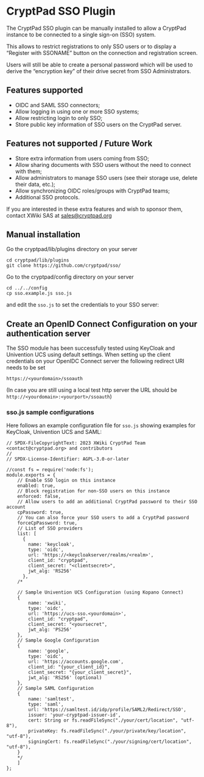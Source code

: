 # CryptPad SSO Plugin

The CryptPad SSO plugin can be manually installed to allow a CryptPad instance to be connected to a single sign-on (SSO) system.

This allows to restrict registrations to only SSO users or to display a “Register with SSONAME” button on the connection and registration screen.

Users will still be able to create a personal password which will be used to derive the “encryption key” of their drive secret from SSO Administrators.

## Features supported

- OIDC and SAML SSO connectors;
- Allow logging in using one or more SSO systems;
- Allow restricting login to only SSO;
- Store public key information of SSO users on the CryptPad server.

## Features not supported / Future Work

- Store extra information from users coming from SSO;
- Allow sharing documents with SSO users without the need to connect with them;
- Allow administrators to manage SSO users (see their storage use, delete their data, etc.);
- Allow synchronizing OIDC roles/groups with CryptPad teams;
- Additional SSO protocols.

If you are interested in these extra features and wish to sponsor them, contact XWiki SAS at sales@cryptpad.org

## Manual installation

Go the cryptpad/lib/plugins directory on your server

```
cd cryptpad/lib/plugins
git clone https://github.com/cryptpad/sso/
```

Go to the cryptpad/config directory on your server

```
cd ../../config
cp sso.example.js sso.js
```

and edit the `sso.js` to set the credentials to your SSO server:

## Create an OpenID Connect Configuration on your authentication server

The SSO module has been successfully tested using KeyCloak and Univention UCS using default settings.
When setting up the client credentials on your OpenIDC Connect server the following redirect URI needs to be set

`https://<yourdomain>/ssoauth`

(In case you are still using a local test http server the URL should be `http://<yourdomain>:<yourport>/ssoauth`)

### sso.js sample configurations

Here follows an example configuration file for `sso.js` showing examples for KeyCloak, Univention UCS and SAML:

```
// SPDX-FileCopyrightText: 2023 XWiki CryptPad Team <contact@cryptpad.org> and contributors
//
// SPDX-License-Identifier: AGPL-3.0-or-later

//const fs = require('node:fs');
module.exports = {
    // Enable SSO login on this instance
    enabled: true,
    // Block registration for non-SSO users on this instance
    enforced: false,
    // Allow users to add an additional CryptPad password to their SSO account
    cpPassword: true,
    // You can also force your SSO users to add a CryptPad password
    forceCpPassword: true,
    // List of SSO providers
    list: [
      {
        name: 'keycloak',
        type: 'oidc',
        url: 'https://<keycloakserver/realms/<realm>',
        client_id: "cryptpad",
        client_secret: "<clientsecret>",
        jwt_alg: 'RS256'
      },
    /*

    // Sample Univention UCS Configuration (using Kopano Connect)
    {
        name: 'xwiki', 
        type: 'oidc',
        url: 'https://ucs-sso.<yourdomain>',
        client_id: "cryptpad",
        client_secret: "<yoursecret",
        jwt_alg: 'PS256'
    },
    // Sample Google Configuration
    {
        name: 'google',
        type: 'oidc',
        url: 'https://accounts.google.com',
        client_id: "{your_client_id}",
        client_secret: "{your_client_secret}",
        jwt_alg: 'RS256' (optional)
    },
    // Sample SAML Configuration
    {
        name: 'samltest',  
        type: 'saml',
        url: 'https://samltest.id/idp/profile/SAML2/Redirect/SSO',
        issuer: 'your-cryptpad-issuer-id',
        cert: String or fs.readFileSync("./your/cert/location", "utf-8"),
        privateKey: fs.readFileSync("./your/private/key/location", "utf-8"),
        signingCert: fs.readFileSync("./your/signing/cert/location", "utf-8"),
    }
    */
    ]
};
```
